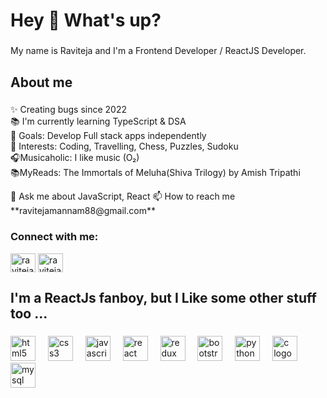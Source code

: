 <h1 align="left">Hey 👋 What's up?</h1>

###

<p align="left">My name is Raviteja and I'm a Frontend Developer / ReactJS Developer.</p>

###

<h2 align="left">About me</h2>

###

<p align="left">✨ Creating bugs since 2022<br>📚 I'm currently learning TypeScript & DSA  <br>🎯 Goals: Develop Full stack apps independently <br>🎲 Interests: Coding, Travelling, Chess, Puzzles, Sudoku  <br>🎧Musicaholic: I like music (O₂) <br>📚MyReads: The Immortals of Meluha(Shiva Trilogy) by Amish Tripathi</p>
💬 Ask me about JavaScript, React
📫 How to reach me **ravitejamannam88@gmail.com**



<h3 align="left">Connect with me:</h3>
<p align="left">
<a href="https://twitter.com/ravitejamannam0" target="blank"><img align="center" src="https://raw.githubusercontent.com/rahuldkjain/github-profile-readme-generator/master/src/images/icons/Social/twitter.svg" alt="ravitejamannam0" height="30" width="40" /></a>
<a href="https://linkedin.com/in/raviteja mannam" target="blank"><img align="center" src="https://raw.githubusercontent.com/rahuldkjain/github-profile-readme-generator/master/src/images/icons/Social/linked-in-alt.svg" alt="raviteja mannam" height="30" width="40" /></a>
</p>

<h2 align="left"> I'm a ReactJs fanboy, but I Like some other stuff too ...</h2>

###

<div align="left">
  <img src="https://cdn.jsdelivr.net/gh/devicons/devicon/icons/html5/html5-original.svg" height="40" alt="html5 logo"  />
  <img width="12" />
  <img src="https://cdn.jsdelivr.net/gh/devicons/devicon/icons/css3/css3-original.svg" height="40" alt="css3 logo"  />
  <img width="12" />
  <img src="https://cdn.jsdelivr.net/gh/devicons/devicon/icons/javascript/javascript-original.svg" height="40" alt="javascript logo"  />
  <img width="12" />
  <img src="https://cdn.jsdelivr.net/gh/devicons/devicon/icons/react/react-original.svg" height="40" alt="react logo"  />
  <img width="12" />
  <img src="https://cdn.jsdelivr.net/gh/devicons/devicon/icons/redux/redux-original.svg" height="40" alt="redux logo"  />
  <img width="12" />
  <img src="https://cdn.jsdelivr.net/gh/devicons/devicon/icons/bootstrap/bootstrap-original.svg" height="40" alt="bootstrap logo"  />
  <img width="12" />
  <img src="https://cdn.jsdelivr.net/gh/devicons/devicon/icons/python/python-original.svg" height="40" alt="python logo"  />
  <img width="12" />
  <img src="https://cdn.jsdelivr.net/gh/devicons/devicon/icons/c/c-original.svg" height="40" alt="c logo"  />
  <img width="12" />
  <img src="https://cdn.jsdelivr.net/gh/devicons/devicon/icons/mysql/mysql-original.svg" height="40" alt="mysql logo"  />
  <img width="12" />


###
